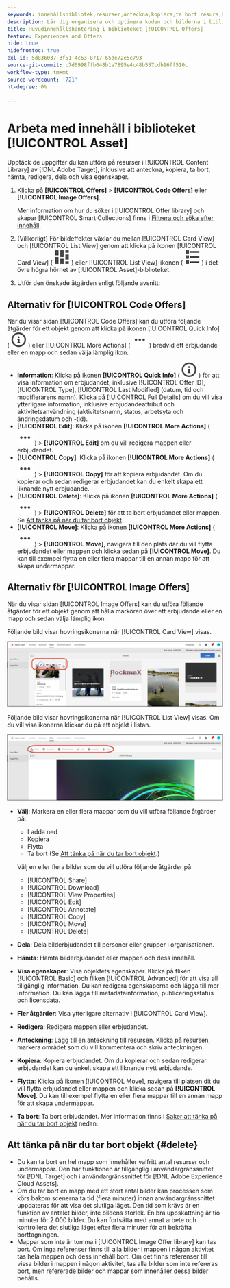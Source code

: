 ```yaml
---
keywords: innehållsbibliotek;resurser;anteckna;kopiera;ta bort resurs;hämta resurs;redigera innehåll;dela kort;visa innehållsegenskaper
description: Lär dig organisera och optimera koden och bilderna i biblioteket  [!DNL Target] [!UICONTROL Offers].
title: Huvudinnehållshantering i biblioteket [!UICONTROL Offers]
feature: Experiences and Offers
hide: true
hidefromtoc: true
exl-id: 5d836037-3f51-4c63-8717-65de72e5c793
source-git-commit: c7d6998ffb048b1a7895e4c48b557cdb16ff510c
workflow-type: tm+mt
source-wordcount: '721'
ht-degree: 0%

---
```


# Arbeta med innehåll i biblioteket [!UICONTROL Asset]

Upptäck de uppgifter du kan utföra på resurser i [!UICONTROL Content Library] av [!DNL Adobe Target], inklusive att anteckna, kopiera, ta bort, hämta, redigera, dela och visa egenskaper.

1. Klicka på **[!UICONTROL Offers]** > **[!UICONTROL Code Offers]** eller **[!UICONTROL Image Offers]**.

   Mer information om hur du söker i [!UICONTROL Offer library] och skapar [!UICONTROL Smart Collections] finns i [Filtrera och söka efter innehåll](/help/main/c-experiences/c-manage-content/filter-and-search-content.md#concept_3B59B8F025BF4CEA82ECC5199D365276).

1. (Villkorligt) För bildeffekter växlar du mellan [!UICONTROL Card View] och [!UICONTROL List View] genom att klicka på ikonen [!UICONTROL Card View] ( ![ ikonen för kortvyn ](/help/main/assets/icons/ViewCard.svg) ) eller [!UICONTROL List View]-ikonen ( ![ ikonen för listvyn ](/help/main/assets/icons/ViewList.svg) ) i det övre högra hörnet av [!UICONTROL Asset]-biblioteket.

1. Utför den önskade åtgärden enligt följande avsnitt:

## Alternativ för [!UICONTROL Code Offers]

När du visar sidan [!UICONTROL Code Offers] kan du utföra följande åtgärder för ett objekt genom att klicka på ikonen [!UICONTROL Quick Info] ( ![ikonen Snabbinformation](/help/main/assets/icons/InfoOutline.svg) ) eller [!UICONTROL More Actions] ( ![ikonen Fler åtgärder](/help/main/assets/icons/MoreSmallList.svg) ) bredvid ett erbjudande eller en mapp och sedan välja lämplig ikon.

* **Information**: Klicka på ikonen **[!UICONTROL Quick Info]** ( ![ikonen Snabbinformation](/help/main/assets/icons/InfoOutline.svg) ) för att visa information om erbjudandet, inklusive [!UICONTROL Offer ID], [!UICONTROL Type], [!UICONTROL Last Modified] (datum, tid och modifierarens namn). Klicka på [!UICONTROL Full Details] om du vill visa ytterligare information, inklusive erbjudandeattribut och aktivitetsanvändning (aktivitetsnamn, status, arbetsyta och ändringsdatum och -tid).
* **[!UICONTROL Edit]**: Klicka på ikonen **[!UICONTROL More Actions]** ( ![ikonen Fler åtgärder](/help/main/assets/icons/MoreSmallList.svg) ) > **[!UICONTROL Edit]** om du vill redigera mappen eller erbjudandet.
* **[!UICONTROL Copy]**: Klicka på ikonen **[!UICONTROL More Actions]** ( ![ikonen Fler åtgärder](/help/main/assets/icons/MoreSmallList.svg) ) > **[!UICONTROL Copy]** för att kopiera erbjudandet. Om du kopierar och sedan redigerar erbjudandet kan du enkelt skapa ett liknande nytt erbjudande.
* **[!UICONTROL Delete]**: Klicka på ikonen **[!UICONTROL More Actions]** ( ![ikonen Fler åtgärder](/help/main/assets/icons/MoreSmallList.svg) ) > **[!UICONTROL Delete]** för att ta bort erbjudandet eller mappen. Se [Att tänka på när du tar bort objekt](#delete).
* **[!UICONTROL Move]**: Klicka på ikonen **[!UICONTROL More Actions]** ( ![ikonen Fler åtgärder](/help/main/assets/icons/MoreSmallList.svg) ) > **[!UICONTROL Move]**, navigera till den plats där du vill flytta erbjudandet eller mappen och klicka sedan på **[!UICONTROL Move]**. Du kan till exempel flytta en eller flera mappar till en annan mapp för att skapa undermappar.

## Alternativ för [!UICONTROL Image Offers]

När du visar sidan [!UICONTROL Image Offers] kan du utföra följande åtgärder för ett objekt genom att hålla markören över ett erbjudande eller en mapp och sedan välja lämplig ikon.

Följande bild visar hovringsikonerna när [!UICONTROL Card View] visas.

![Hovringsikoner på fliken Bilderbjudanden i kortvyn](/help/main/c-experiences/c-manage-content/assets/image-offers-hover-icons-new.png)

Följande bild visar hovringsikonerna när [!UICONTROL List View] visas. Om du vill visa ikonerna klickar du på ett objekt i listan.

![Hovringsikoner på fliken Bilderbjudanden i listvyn](/help/main/c-experiences/c-manage-content/assets/list-view-hover-new.png)

* **Välj**: Markera en eller flera mappar som du vill utföra följande åtgärder på:

   * Ladda ned
   * Kopiera
   * Flytta
   * Ta bort (Se [Att tänka på när du tar bort objekt](#delete).)

  Välj en eller flera bilder som du vill utföra följande åtgärder på:

   * [!UICONTROL Share]
   * [!UICONTROL Download]
   * [!UICONTROL View Properties]
   * [!UICONTROL Edit]
   * [!UICONTROL Annotate]
   * [!UICONTROL Copy]
   * [!UICONTROL Move]
   * [!UICONTROL Delete]


* **Dela**: Dela bilderbjudandet till personer eller grupper i organisationen.
* **Hämta**: Hämta bilderbjudandet eller mappen och dess innehåll.
* **Visa egenskaper**: Visa objektets egenskaper. Klicka på fliken [!UICONTROL Basic] och fliken [!UICONTROL Advanced] för att visa all tillgänglig information. Du kan redigera egenskaperna och lägga till mer information. Du kan lägga till metadatainformation, publiceringsstatus och licensdata.
* **Fler åtgärder**: Visa ytterligare alternativ i [!UICONTROL Card View].
* **Redigera**: Redigera mappen eller erbjudandet.
* **Anteckning**: Lägg till en anteckning till resursen. Klicka på resursen, markera området som du vill kommentera och skriv anteckningen.
* **Kopiera**: Kopiera erbjudandet. Om du kopierar och sedan redigerar erbjudandet kan du enkelt skapa ett liknande nytt erbjudande.
* **Flytta**: Klicka på ikonen [!UICONTROL Move], navigera till platsen dit du vill flytta erbjudandet eller mappen och klicka sedan på **[!UICONTROL Move]**. Du kan till exempel flytta en eller flera mappar till en annan mapp för att skapa undermappar.
* **Ta bort**: Ta bort erbjudandet. Mer information finns i [Saker att tänka på när du tar bort objekt](#delete) nedan:

## Att tänka på när du tar bort objekt {#delete}

* Du kan ta bort en hel mapp som innehåller valfritt antal resurser och undermappar. Den här funktionen är tillgänglig i användargränssnittet för [!DNL Target] och i användargränssnittet för [!DNL Adobe Experience Cloud Assets].
* Om du tar bort en mapp med ett stort antal bilder kan processen som körs bakom scenerna ta tid (flera minuter) innan användargränssnittet uppdateras för att visa det slutliga läget. Den tid som krävs är en funktion av antalet bilder, inte bildens storlek. En bra uppskattning är tio minuter för 2 000 bilder. Du kan fortsätta med annat arbete och kontrollera det slutliga läget efter flera minuter för att bekräfta borttagningen.
* Mappar som inte är tomma i [!UICONTROL Image Offer library] kan tas bort. Om inga referenser finns till alla bilder i mappen i någon aktivitet tas hela mappen och dess innehåll bort. Om det finns referenser till vissa bilder i mappen i någon aktivitet, tas alla bilder som inte refereras bort, men refererade bilder och mappar som innehåller dessa bilder behålls.
